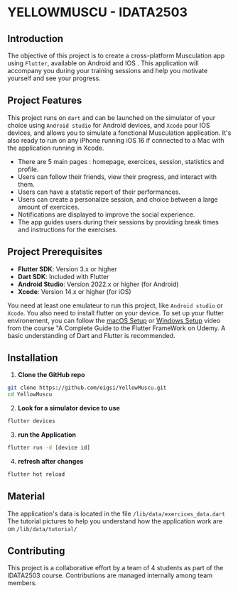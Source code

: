 # YELLOWMUSCU - IDATA2503

## Introduction
The objective of this project is to create a cross-platform Musculation app using `Flutter`, available on Android and IOS .
This application will accompany you during your training sessions and help you motivate yourself and see your progress.

## Project Features

This project runs on `dart` and can be launched on the simulator of your choice using `Android studio` for Android devices, and `Xcode` pour IOS devices, and allows you to simulate a fonctional Musculation application. It's also ready to run on any iPhone running iOS 16 if connected to a Mac with the application running in Xcode.

- There are 5 main pages : homepage, exercices, session, statistics and profile.
- Users can follow their friends, view their progress, and interact with them.
- Users can have a statistic report of their performances.
- Users can create a personalize session, and choice between a large amount of exercices.
- Notifications are displayed to improve the social experience.
- The app guides users during their sessions by providing break times and instructions for the exercises.


## Project Prerequisites
- **Flutter SDK**: Version 3.x or higher
- **Dart SDK**: Included with Flutter
- **Android Studio**: Version 2022.x or higher (for Android)
- **Xcode**: Version 14.x or higher (for iOS)
  
You need at least one emulateur to run this project, like `Android studio` or `Xcode`. You also need to install flutter on your device.
To set up your flutter environement, you can follow the [macOS Setup](https://www.udemy.com/course/learn-flutter-dart-to-build-ios-android-apps/learn/lecture/37213684#overview) or [Windows Setup](https://www.udemy.com/course/learn-flutter-dart-to-build-ios-android-apps/learn/lecture/37213680#overview) video from the course "A Complete Guide to the Flutter FrameWork on Udemy. A basic understanding of Dart and Flutter is recommended.

## Installation
1. **Clone the GitHub repo**
```bash
git clone https://github.com/eigsi/YellowMuscu.git
cd YellowMuscu
```
2. **Look for a simulator device to use**
```bash
flutter devices
```
3. **run the Application**
```bash
flutter run -d [device id]
```
4. **refresh after changes**
```bash
flutter hot reload
```

## Material
The application's data is located in the file `/lib/data/exercices_data.dart`
The tutorial pictures to help you understand how the application work are on `/lib/data/tutorial/`

## Contributing
This project is a collaborative effort by a team of 4 students as part of the IDATA2503 course. Contributions are managed internally among team members.

